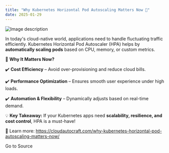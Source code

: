 ```yaml
---
title: "Why Kubernetes Horizontal Pod Autoscaling Matters Now 🚀"
date: 2025-01-29
---
```


![Image description](https://media2.dev.to/dynamic/image/width=800%2Cheight=%2Cfit=scale-down%2Cgravity=auto%2Cformat=auto/https%3A%2F%2Fdev-to-uploads.s3.amazonaws.com%2Fuploads%2Farticles%2Fven4r5hapexi5rif978d.png)

In today's cloud-native world, applications need to handle fluctuating traffic efficiently. Kubernetes Horizontal Pod Autoscaler (HPA) helps by **automatically scaling pods** based on CPU, memory, or custom metrics.

🔹 **Why It Matters Now?**  
  
✔️ **Cost Efficiency** – Avoid over-provisioning and reduce cloud bills.  
  
✔️ **Performance Optimization** – Ensures smooth user experience under high loads.  
  
✔️ **Automation & Flexibility** – Dynamically adjusts based on real-time demand.

💡 **Key Takeaway:** If your Kubernetes apps need **scalability, resilience, and cost control**, HPA is a must-have!

🔗 Learn more: https://cloudautocraft.com/why-kubernetes-horizontal-pod-autoscaling-matters-now/

Go to Source
